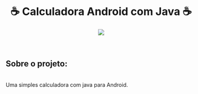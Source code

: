 <div align="center">
    <h1>☕ Calculadora Android com Java ☕</h1>
</div>

<div align="center">
    <a href="https://github.com/romulodeoliveira/Blog-API-Spring/blob/main/LICENSE.md"><img src="https://img.shields.io/github/license/romulodeoliveira/Blog-API-Spring.svg"></a>
</div>

<br>
<br>
<h2>Sobre o projeto:</h2>

<br>
Uma simples calculadora com java para Android.

<img src="" align="center">
